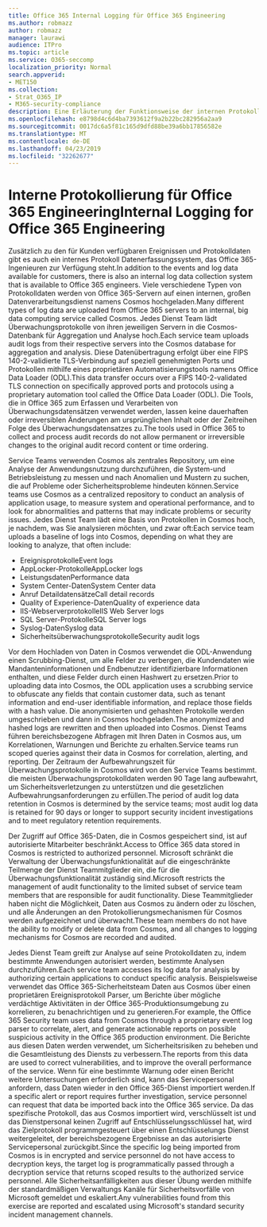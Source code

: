 ```yaml
---
title: Office 365 Internal Logging für Office 365 Engineering
ms.author: robmazz
author: robmazz
manager: laurawi
audience: ITPro
ms.topic: article
ms.service: O365-seccomp
localization_priority: Normal
search.appverid:
- MET150
ms.collection:
- Strat_O365_IP
- M365-security-compliance
description: Eine Erläuterung der Funktionsweise der internen Protokollierung für Office 365-Entwicklungsteams.
ms.openlocfilehash: e8798d4c6d4ba7393612f9a2b22bc282956a2aa9
ms.sourcegitcommit: 0017dc6a5f81c165d9dfd88be39a6bb17856582e
ms.translationtype: MT
ms.contentlocale: de-DE
ms.lasthandoff: 04/23/2019
ms.locfileid: "32262677"
---
```

# <a name="internal-logging-for-office-365-engineering"></a><span data-ttu-id="4f1a9-103">Interne Protokollierung für Office 365 Engineering</span><span class="sxs-lookup"><span data-stu-id="4f1a9-103">Internal Logging for Office 365 Engineering</span></span>
<span data-ttu-id="4f1a9-104">Zusätzlich zu den für Kunden verfügbaren Ereignissen und Protokolldaten gibt es auch ein internes Protokoll Datenerfassungssystem, das Office 365-Ingenieuren zur Verfügung steht.</span><span class="sxs-lookup"><span data-stu-id="4f1a9-104">In addition to the events and log data available for customers, there is also an internal log data collection system that is available to Office 365 engineers.</span></span> <span data-ttu-id="4f1a9-105">Viele verschiedene Typen von Protokolldaten werden von Office 365-Servern auf einen internen, großen Datenverarbeitungsdienst namens Cosmos hochgeladen.</span><span class="sxs-lookup"><span data-stu-id="4f1a9-105">Many different types of log data are uploaded from Office 365 servers to an internal, big data computing service called Cosmos.</span></span> <span data-ttu-id="4f1a9-106">Jedes Dienst Team lädt Überwachungsprotokolle von ihren jeweiligen Servern in die Cosmos-Datenbank für Aggregation und Analyse hoch.</span><span class="sxs-lookup"><span data-stu-id="4f1a9-106">Each service team uploads audit logs from their respective servers into the Cosmos database for aggregation and analysis.</span></span> <span data-ttu-id="4f1a9-107">Diese Datenübertragung erfolgt über eine FIPS 140-2-validierte TLS-Verbindung auf speziell genehmigten Ports und Protokollen mithilfe eines proprietären Automatisierungstools namens Office Data Loader (ODL).</span><span class="sxs-lookup"><span data-stu-id="4f1a9-107">This data transfer occurs over a FIPS 140-2-validated TLS connection on specifically approved ports and protocols using a proprietary automation tool called the Office Data Loader (ODL).</span></span> <span data-ttu-id="4f1a9-108">Die Tools, die in Office 365 zum Erfassen und Verarbeiten von Überwachungsdatensätzen verwendet werden, lassen keine dauerhaften oder irreversiblen Änderungen am ursprünglichen Inhalt oder der Zeitreihen Folge des Überwachungsdatensatzes zu.</span><span class="sxs-lookup"><span data-stu-id="4f1a9-108">The tools used in Office 365 to collect and process audit records do not allow permanent or irreversible changes to the original audit record content or time ordering.</span></span>

<span data-ttu-id="4f1a9-109">Service Teams verwenden Cosmos als zentrales Repository, um eine Analyse der Anwendungsnutzung durchzuführen, die System-und Betriebsleistung zu messen und nach Anomalien und Mustern zu suchen, die auf Probleme oder Sicherheitsprobleme hindeuten können.</span><span class="sxs-lookup"><span data-stu-id="4f1a9-109">Service teams use Cosmos as a centralized repository to conduct an analysis of application usage, to measure system and operational performance, and to look for abnormalities and patterns that may indicate problems or security issues.</span></span> <span data-ttu-id="4f1a9-110">Jedes Dienst Team lädt eine Basis von Protokollen in Cosmos hoch, je nachdem, was Sie analysieren möchten, und zwar oft:</span><span class="sxs-lookup"><span data-stu-id="4f1a9-110">Each service team uploads a baseline of logs into Cosmos, depending on what they are looking to analyze, that often include:</span></span>
- <span data-ttu-id="4f1a9-111">Ereignisprotokolle</span><span class="sxs-lookup"><span data-stu-id="4f1a9-111">Event logs</span></span>
- <span data-ttu-id="4f1a9-112">AppLocker-Protokolle</span><span class="sxs-lookup"><span data-stu-id="4f1a9-112">AppLocker logs</span></span>
- <span data-ttu-id="4f1a9-113">Leistungsdaten</span><span class="sxs-lookup"><span data-stu-id="4f1a9-113">Performance data</span></span>
- <span data-ttu-id="4f1a9-114">System Center-Daten</span><span class="sxs-lookup"><span data-stu-id="4f1a9-114">System Center data</span></span>
- <span data-ttu-id="4f1a9-115">Anruf Detaildatensätze</span><span class="sxs-lookup"><span data-stu-id="4f1a9-115">Call detail records</span></span>
- <span data-ttu-id="4f1a9-116">Quality of Experience-Daten</span><span class="sxs-lookup"><span data-stu-id="4f1a9-116">Quality of experience data</span></span>
- <span data-ttu-id="4f1a9-117">IIS-Webserverprotokolle</span><span class="sxs-lookup"><span data-stu-id="4f1a9-117">IIS Web Server logs</span></span>
- <span data-ttu-id="4f1a9-118">SQL Server-Protokolle</span><span class="sxs-lookup"><span data-stu-id="4f1a9-118">SQL Server logs</span></span>
- <span data-ttu-id="4f1a9-119">Syslog-Daten</span><span class="sxs-lookup"><span data-stu-id="4f1a9-119">Syslog data</span></span>
- <span data-ttu-id="4f1a9-120">Sicherheitsüberwachungsprotokolle</span><span class="sxs-lookup"><span data-stu-id="4f1a9-120">Security audit logs</span></span>

<span data-ttu-id="4f1a9-121">Vor dem Hochladen von Daten in Cosmos verwendet die ODL-Anwendung einen Scrubbing-Dienst, um alle Felder zu verbergen, die Kundendaten wie Mandanteninformationen und Endbenutzer identifizierbare Informationen enthalten, und diese Felder durch einen Hashwert zu ersetzen.</span><span class="sxs-lookup"><span data-stu-id="4f1a9-121">Prior to uploading data into Cosmos, the ODL application uses a scrubbing service to obfuscate any fields that contain customer data, such as tenant information and end-user identifiable information, and replace those fields with a hash value.</span></span> <span data-ttu-id="4f1a9-122">Die anonymisierten und gehashten Protokolle werden umgeschrieben und dann in Cosmos hochgeladen.</span><span class="sxs-lookup"><span data-stu-id="4f1a9-122">The anonymized and hashed logs are rewritten and then uploaded into Cosmos.</span></span> <span data-ttu-id="4f1a9-123">Dienst Teams führen bereichsbezogene Abfragen mit Ihren Daten in Cosmos aus, um Korrelationen, Warnungen und Berichte zu erhalten.</span><span class="sxs-lookup"><span data-stu-id="4f1a9-123">Service teams run scoped queries against their data in Cosmos for correlation, alerting, and reporting.</span></span> <span data-ttu-id="4f1a9-124">Der Zeitraum der Aufbewahrungszeit für Überwachungsprotokolle in Cosmos wird von den Service Teams bestimmt. die meisten Überwachungsprotokolldaten werden 90 Tage lang aufbewahrt, um Sicherheitsverletzungen zu unterstützen und die gesetzlichen Aufbewahrungsanforderungen zu erfüllen.</span><span class="sxs-lookup"><span data-stu-id="4f1a9-124">The period of audit log data retention in Cosmos is determined by the service teams; most audit log data is retained for 90 days or longer to support security incident investigations and to meet regulatory retention requirements.</span></span>

<span data-ttu-id="4f1a9-125">Der Zugriff auf Office 365-Daten, die in Cosmos gespeichert sind, ist auf autorisierte Mitarbeiter beschränkt.</span><span class="sxs-lookup"><span data-stu-id="4f1a9-125">Access to Office 365 data stored in Cosmos is restricted to authorized personnel.</span></span> <span data-ttu-id="4f1a9-126">Microsoft schränkt die Verwaltung der Überwachungsfunktionalität auf die eingeschränkte Teilmenge der Dienst Teammitglieder ein, die für die Überwachungsfunktionalität zuständig sind.</span><span class="sxs-lookup"><span data-stu-id="4f1a9-126">Microsoft restricts the management of audit functionality to the limited subset of service team members that are responsible for audit functionality.</span></span> <span data-ttu-id="4f1a9-127">Diese Teammitglieder haben nicht die Möglichkeit, Daten aus Cosmos zu ändern oder zu löschen, und alle Änderungen an den Protokollierungsmechanismen für Cosmos werden aufgezeichnet und überwacht.</span><span class="sxs-lookup"><span data-stu-id="4f1a9-127">These team members do not have the ability to modify or delete data from Cosmos, and all changes to logging mechanisms for Cosmos are recorded and audited.</span></span>

<span data-ttu-id="4f1a9-128">Jedes Dienst Team greift zur Analyse auf seine Protokolldaten zu, indem bestimmte Anwendungen autorisiert werden, bestimmte Analysen durchzuführen.</span><span class="sxs-lookup"><span data-stu-id="4f1a9-128">Each service team accesses its log data for analysis by authorizing certain applications to conduct specific analysis.</span></span> <span data-ttu-id="4f1a9-129">Beispielsweise verwendet das Office 365-Sicherheitsteam Daten aus Cosmos über einen proprietären Ereignisprotokoll Parser, um Berichte über mögliche verdächtige Aktivitäten in der Office 365-Produktionsumgebung zu korrelieren, zu benachrichtigen und zu generieren.</span><span class="sxs-lookup"><span data-stu-id="4f1a9-129">For example, the Office 365 Security team uses data from Cosmos through a proprietary event log parser to correlate, alert, and generate actionable reports on possible suspicious activity in the Office 365 production environment.</span></span> <span data-ttu-id="4f1a9-130">Die Berichte aus diesen Daten werden verwendet, um Sicherheitsrisiken zu beheben und die Gesamtleistung des Diensts zu verbessern.</span><span class="sxs-lookup"><span data-stu-id="4f1a9-130">The reports from this data are used to correct vulnerabilities, and to improve the overall performance of the service.</span></span> <span data-ttu-id="4f1a9-131">Wenn für eine bestimmte Warnung oder einen Bericht weitere Untersuchungen erforderlich sind, kann das Servicepersonal anfordern, dass Daten wieder in den Office 365-Dienst importiert werden.</span><span class="sxs-lookup"><span data-stu-id="4f1a9-131">If a specific alert or report requires further investigation, service personnel can request that data be imported back into the Office 365 service.</span></span> <span data-ttu-id="4f1a9-132">Da das spezifische Protokoll, das aus Cosmos importiert wird, verschlüsselt ist und das Dienstpersonal keinen Zugriff auf Entschlüsselungsschlüssel hat, wird das Zielprotokoll programmgesteuert über einen Entschlüsselungs Dienst weitergeleitet, der bereichsbezogene Ergebnisse an das autorisierte Servicepersonal zurückgibt.</span><span class="sxs-lookup"><span data-stu-id="4f1a9-132">Since the specific log being imported from Cosmos is in encrypted and service personnel do not have access to decryption keys, the target log is programmatically passed through a decryption service that returns scoped results to the authorized service personnel.</span></span> <span data-ttu-id="4f1a9-133">Alle Sicherheitsanfälligkeiten aus dieser Übung werden mithilfe der standardmäßigen Verwaltungs Kanäle für Sicherheitsvorfälle von Microsoft gemeldet und eskaliert.</span><span class="sxs-lookup"><span data-stu-id="4f1a9-133">Any vulnerabilities found from this exercise are reported and escalated using Microsoft's standard security incident management channels.</span></span>
